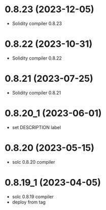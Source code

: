 # 0.8.23 (2023-12-05)

* Solidity compiler 0.8.23

# 0.8.22 (2023-10-31)

* Solidity compiler 0.8.22

# 0.8.21 (2023-07-25)

* Solidity compiler 0.8.21

# 0.8.20_1 (2023-06-01)

* set DESCRIPTION label

# 0.8.20 (2023-05-15)

* solc 0.8.20 compiler

# 0.8.19_1 (2023-04-05)

* solc 0.8.19 compiler
* deploy from tag
